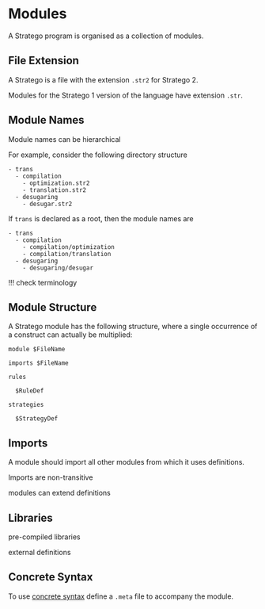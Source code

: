 # Modules

A Stratego program is organised as a collection of modules.

## File Extension

A Stratego is a file with the extension `.str2` for Stratego 2.

Modules for the Stratego 1 version of the language have extension `.str`.

## Module Names

Module names can be hierarchical

For example, consider the following directory structure

```
- trans
  - compilation
    - optimization.str2
    - translation.str2
  - desugaring
    - desugar.str2
```

If `trans` is declared as a root, then the module names are

```
- trans
  - compilation
    - compilation/optimization
    - compilation/translation
  - desugaring
    - desugaring/desugar
```

!!! check
    terminology


## Module Structure

A Stratego module has the following structure, where a single occurrence of a construct can actually be multiplied:

```stratego
module $FileName

imports $FileName

rules

  $RuleDef

strategies

  $StrategyDef
```

## Imports

A module should import all other modules from which it uses definitions.

Imports are non-transitive

modules can extend definitions

## Libraries

pre-compiled libraries 

external definitions



## Concrete Syntax

To use [concrete syntax](concrete-syntax/) define a `.meta` file to accompany the module.

